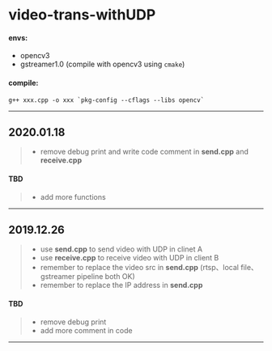 # video-trans-withUDP

#### envs:
* opencv3
* gstreamer1.0 (compile with opencv3 using `cmake`)
#### compile:
```
g++ xxx.cpp -o xxx `pkg-config --cflags --libs opencv`
```
----
## 2020.01.18
> * remove debug print and write code comment in **send.cpp** and **receive.cpp**
#### TBD
> * add more functions

----
## 2019.12.26
> * use **send.cpp** to send video with UDP  in clinet A  
> * use **receive.cpp** to receive video with UDP in client B  
> * remember to replace the video src in **send.cpp** (rtsp、local file、gstreamer pipeline both OK)  
> * remember to replace the IP address in **send.cpp**  
#### TBD
> * remove debug print
> * add more comment in code  

----
